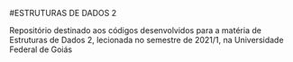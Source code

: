 #ESTRUTURAS DE DADOS 2	

Repositório destinado aos códigos desenvolvidos para a matéria de Estruturas de Dados 2, lecionada no semestre de 2021/1, na Universidade Federal de Goiás